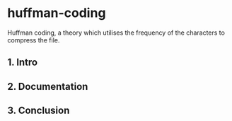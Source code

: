 # huffman-coding
Huffman coding, a theory which utilises the frequency of the characters to compress the file. 


## 1. Intro

## 2. Documentation

## 3. Conclusion
